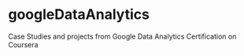 # googleDataAnalytics
Case Studies and projects from Google Data Analytics Certification on Coursera
